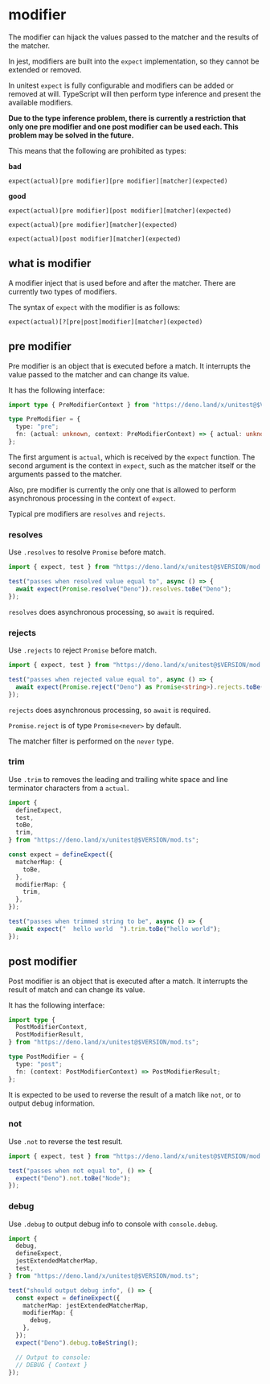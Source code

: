 # modifier

The modifier can hijack the values passed to the matcher and the results of the
matcher.

In jest, modifiers are built into the `expect` implementation, so they cannot be
extended or removed.

In unitest `expect` is fully configurable and modifiers can be added or removed
at will. TypeScript will then perform type inference and present the available
modifiers.

**Due to the type inference problem, there is currently a restriction that only
one pre modifier and one post modifier can be used each. This problem may be
solved in the future.**

This means that the following are prohibited as types:

**bad**

`expect(actual)[pre modifier][pre modifier][matcher](expected)`

**good**

`expect(actual)[pre modifier][post modifier][matcher](expected)`

`expect(actual)[pre modifier][matcher](expected)`

`expect(actual)[post modifier][matcher](expected)`

## what is modifier

A modifier inject that is used before and after the matcher. There are currently
two types of modifiers.

The syntax of `expect` with the modifier is as follows:

`expect(actual)[?[pre|post]modifier][matcher](expected)`

## pre modifier

Pre modifier is an object that is executed before a match. It interrupts the
value passed to the matcher and can change its value.

It has the following interface:

```ts
import type { PreModifierContext } from "https://deno.land/x/unitest@$VERSION/modifier/types.ts";

type PreModifier = {
  type: "pre";
  fn: (actual: unknown, context: PreModifierContext) => { actual: unknown };
};
```

The first argument is `actual`, which is received by the `expect` function. The
second argument is the context in `expect`, such as the matcher itself or the
arguments passed to the matcher.

Also, pre modifier is currently the only one that is allowed to perform
asynchronous processing in the context of `expect`.

Typical pre modifiers are `resolves` and `rejects`.

### resolves

Use `.resolves` to resolve `Promise` before match.

```ts
import { expect, test } from "https://deno.land/x/unitest@$VERSION/mod.ts";

test("passes when resolved value equal to", async () => {
  await expect(Promise.resolve("Deno")).resolves.toBe("Deno");
});
```

`resolves` does asynchronous processing, so `await` is required.

### rejects

Use `.rejects` to reject `Promise` before match.

```ts
import { expect, test } from "https://deno.land/x/unitest@$VERSION/mod.ts";

test("passes when rejected value equal to", async () => {
  await expect(Promise.reject("Deno") as Promise<string>).rejects.toBe("Deno");
});
```

`rejects` does asynchronous processing, so `await` is required.

`Promise.reject` is of type `Promise<never>` by default.

The matcher filter is performed on the `never` type.

### trim

Use `.trim` to removes the leading and trailing white space and line terminator
characters from a `actual`.

```ts
import {
  defineExpect,
  test,
  toBe,
  trim,
} from "https://deno.land/x/unitest@$VERSION/mod.ts";

const expect = defineExpect({
  matcherMap: {
    toBe,
  },
  modifierMap: {
    trim,
  },
});

test("passes when trimmed string to be", async () => {
  await expect("  hello world  ").trim.toBe("hello world");
});
```

## post modifier

Post modifier is an object that is executed after a match. It interrupts the
result of match and can change its value.

It has the following interface:

```ts
import type {
  PostModifierContext,
  PostModifierResult,
} from "https://deno.land/x/unitest@$VERSION/mod.ts";

type PostModifier = {
  type: "post";
  fn: (context: PostModifierContext) => PostModifierResult;
};
```

It is expected to be used to reverse the result of a match like `not`, or to
output debug information.

### not

Use `.not` to reverse the test result.

```ts
import { expect, test } from "https://deno.land/x/unitest@$VERSION/mod.ts";

test("passes when not equal to", () => {
  expect("Deno").not.toBe("Node");
});
```

### debug

Use `.debug` to output debug info to console with `console.debug`.

```ts
import {
  debug,
  defineExpect,
  jestExtendedMatcherMap,
  test,
} from "https://deno.land/x/unitest@$VERSION/mod.ts";

test("should output debug info", () => {
  const expect = defineExpect({
    matcherMap: jestExtendedMatcherMap,
    modifierMap: {
      debug,
    },
  });
  expect("Deno").debug.toBeString();

  // Output to console:
  // DEBUG { Context }
});
```
